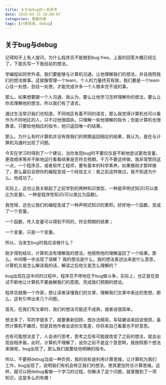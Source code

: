 ```yaml
---
title: 关于debug的一些思考
date: 2019-04-15 10:00:07
categories: 重要的事
tags: [计算思维，debug]
---
```

## 关于bug与debug

记得知乎上有人提问，为什么程序员不能做到bug free。上面的回答大概已经忘了，下面先写一下我目前的想法。
<!--more-->
学编程如同学外语，我们要能够与计算机沟通，让他理解我们的想法，并且按照我们的想法做事。这就像管理一个team，个人的力量终究有限，我们要是一个team心往一处想，劲往一处使，才能完成许多一个人根本完不成的事。

那么，如果想要跟一个人沟通，我认为，要么让他学习怎样理解你的想法，要么让你去理解他的想法，所以我们有了语言。

通过生活常识我们也知道，不同地区有着不同的语言，那么我觉得计算机也可以看作为不同地区的人，只不过他很固执，只理解一些他理解的指令；但是计算机也很靠谱，只要给他相应的指令，他只返回唯一的结果。

那么，为什么有时计算机并没有按我们的预期返回相应的结果，我认为，是在与计算机沟通时出现了问题。

今天在学习时得到了一个建议，当你发现bug时不要仅仅是不断地尝试更改变量，更改顺序等并不断地运行看看结果是否符合预期，千万不要这样做。我非常赞同这一点，一个程序员，或者软件工程师，要有基本的科学素养。如果像刚才那样做了，那么最后会把你的编程变成一个经验主义：我之前这样做过，我不知道为什么，他成功了。

实际上，这也让我关联起了之前学到的两种知识类型，一种是声明式知识(可以类比为变量)，一种是程序性知识(可以类比为函数)。

我觉得，这也让我们的编程变成了一种声明式知识的累积。好好地一个函数，变成了一个变量。

一个函数，传入变量可以得到不同的，符合预期的结果；

一个变量，只是一个变量。

所以，当发生bug时我应该做什么？

刚才得到结论，计算机没有理解我的想法，他按照他的理解返回了一个结果。那么，中间哪一步出现了误解？
我的想法是什么，我的想法表述出来是什么意思，计算机又是怎么解读我的话，解读之后他又是怎么理解的？

bug出现在这中间的过程中，程序员不停地在于bug做斗争，实际上，也正是在尝试不断地让计算机不要曲解我们的意图，完成我们预期的想法。

程序员就像一个作家，想让读者读懂我们的文章，理解我们文章中表达的思想，那么，这有引申出来几个问题。

首先，在我们写文章时，我们的想法可能还不成熟，或者说很简单。

想法多了，写的字就多了，就要重新回顾，想办法精简，车轱辘话来回说很烦，虽然计算机不嫌烦，但是其他作者会说你文笔差，你将来自己看着也不好意思。

也有可能想法变了，人会进行思考，思考之后有可能就改变了之前的想法，就会出现自相矛盾，此时，计算机不理解了，说你之前不是这个意思啊，我按照那个想法来做呢，bug出现了，那么我们就要给他明确的指令。

所以，不要把debug当成一种负担，我的目标是利用计算思维，让计算机为我们工作，bug出现了，说明我们有机会修正我们的想法，使其更加符合计算思维。这样，就可以把debug看做一个学习的过程，你解决了这个问题，就掌握到了一项知识，这是多么的有趣！